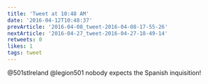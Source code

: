 ```yaml
---
title: 'Tweet at 10:48 AM'
date: '2016-04-12T10:48:37'
prevArticle: '2016-04-08_tweet-2016-04-08-17-55-26'
nextArticle: '2016-04-27_tweet-2016-04-27-18-49-14'
retweets: 0
likes: 1
tags: tweet
---
```

@501stIreland @legion501 nobody expects the Spanish inquisition!